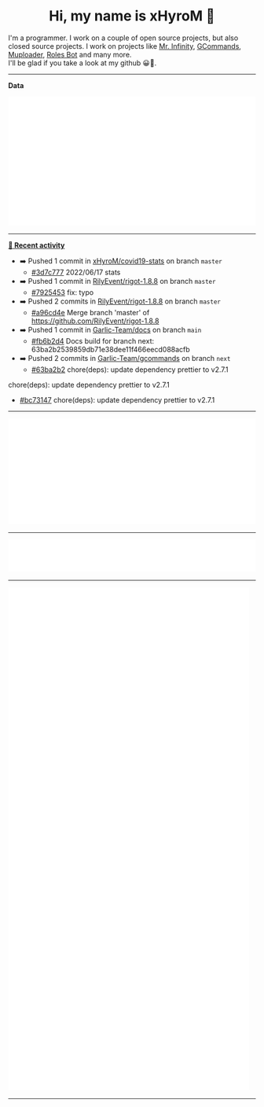 <p align="center">
    <!-- <img src="https://avatars.githubusercontent.com/u/56601352" width="192" alt="hyro's pfp" /> -->
    <h1 align="center">Hi, my name is xHyroM 👋</h1>
</p>

I'm a programmer. I work on a couple of open source projects, but also closed source projects. I work on projects like [Mr. Infinity](https://discord.com/oauth2/authorize?client_id=720321585625694239&scope=bot%20applications.commands&permissions=8&redirect_uri=https://blobs.gq/imanager&prompt=consent&response_type=code), [GCommands](https://github.com/Garlic-Team/GCommands), [Muploader](https://github.com/xHyroM/Muploder), [Roles Bot](https://github.com/xHyroM/roles-bot) and many more.  
I'll be glad if you take a look at my github 😀👀.

___
**Data**

<img src="https://github.com/xHyroM/xHyroM/blob/master/.cache/base.svg">

___

**[📰 Recent activity](https://github.com/xHyroM)**
* ➡️ Pushed 1 commit in [xHyroM/covid19-stats](https://github.com/xHyroM/covid19-stats) on branch `master`
  * [#3d7c777](https://github.com/xHyroM/covid19-stats/commit/3d7c777) 2022/06/17 stats
* ➡️ Pushed 1 commit in [RilyEvent/rigot-1.8.8](https://github.com/RilyEvent/rigot-1.8.8) on branch `master`
  * [#7925453](https://github.com/RilyEvent/rigot-1.8.8/commit/7925453) fix: typo
* ➡️ Pushed 2 commits in [RilyEvent/rigot-1.8.8](https://github.com/RilyEvent/rigot-1.8.8) on branch `master`
  * [#a96cd4e](https://github.com/RilyEvent/rigot-1.8.8/commit/a96cd4e) Merge branch &#39;master&#39; of https://github.com/RilyEvent/rigot-1.8.8
* ➡️ Pushed 1 commit in [Garlic-Team/docs](https://github.com/Garlic-Team/docs) on branch `main`
  * [#fb6b2d4](https://github.com/Garlic-Team/docs/commit/fb6b2d4) Docs build for branch next: 63ba2b2539859db71e38dee11f466eecd088acfb
* ➡️ Pushed 2 commits in [Garlic-Team/gcommands](https://github.com/Garlic-Team/gcommands) on branch `next`
  * [#63ba2b2](https://github.com/Garlic-Team/gcommands/commit/63ba2b2) chore(deps): update dependency prettier to v2.7.1

chore(deps): update dependency prettier to v2.7.1
  * [#bc73147](https://github.com/Garlic-Team/gcommands/commit/bc73147) chore(deps): update dependency prettier to v2.7.1


___

<img src="https://github.com/xHyroM/xHyroM/blob/master/.cache/isocalendar.svg">

___

<img src="https://github.com/xHyroM/xHyroM/blob/master/.cache/languages.svg">

___

<img src="https://github.com/xHyroM/xHyroM/blob/master/.cache/achievements.svg">

___
